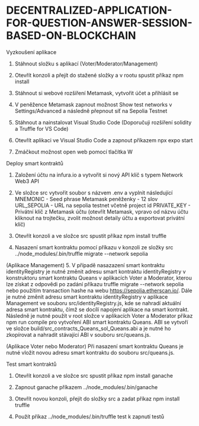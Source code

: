 # DECENTRALIZED-APPLICATION-FOR-QUESTION-ANSWER-SESSION-BASED-ON-BLOCKCHAIN
Vyzkoušení aplikace

1. Stáhnout složku s aplikací (Voter/Moderator/Management)

2. Otevřít konzoli a přejít do stažené složky a v rootu spustit příkaz npm install

3. Stáhnout si webové rozšíření Metamask, vytvořit účet a přihlásit se

4. V peněžence Metamask zapnout možnost Show test networks v Settings/Advanced a následně přepnout síť na Sepolia Testnet

5. Stáhnout a nainstalovat Visual Studio Code (Doporučuji rozšíření solidity a Truffle for VS Code)

6. Otevřít aplikaci ve Visual Studio Code a zapnout příkazem npx expo start

7. Zmáčkout možnost open web pomocí tlačítka W

Deploy smart kontraktů
1. Založení účtu na infura.io a vytvořit si nový API klíč s typem Network Web3 API

2. Ve složce src vytvořit soubor s názvem .env a vyplnit následující
  MNEMONIC - Seed phrase Metamask peněženky - 12 slov
  URL_SEPOLIA - URL na sepolia testnet včetně project id
  PRIVATE_KEY - Privátní klíč z Metamask účtu (otevřít Metamask, vpravo od názvu účtu kliknout na trojtečku, zvolit možnost detaily účtu a exportovat privátní klíč)
  
3. Otevřít konzoli a ve složce src spustit příkaz npm install truffle

4. Nasazení smart kontraktu pomocí příkazu v konzoli ze složky src ../node_modules/.bin/truffle migrate --network sepolia

(Aplikace Management)
5. V případě nasazazení smart kontraktu identityRegistry je nutné změnit adresu smart kontraktu identityRegistry v konstruktoru smart kontraktu Queans v aplikacích Voter a Moderator, kterou lze získat z odpovědi po zadání příkazu truffle migrate --network sepolia nebo použitím transaction hashe na webu https://sepolia.etherscan.io/.
Dále je nutné změnit adresu smart kontraktu identityRegistry v aplikace Management ve souboru src/identityRegistry.js, kde se nahradí aktuální adresa smart kontraktu, čímž se docílí napojení aplikace na smart kontrakt.
Následně je nutné použít v root složce v aplikacích Voter a Moderator příkaz npm run compile pro vytvoření ABI smart kontraktu Queans. ABI se vytvoří ve složce build/src_contracts_Queans_sol_Queans.abi a je nutné ho zkopírovat a nahradit stávající ABI v souboru src/queans.js.

(Aplikace Voter nebo Moderator)
Při nasazení smart kontraktu Queans je nutné vložit novou adresu smart kontraktu do souboru src/queans.js.

Test smart kontraktů
1. Otevřít konzoli a ve složce src spustit příkaz npm install ganache

2. Zapnout ganache příkazem ../node_modules/.bin/ganache

3. Otevřít novou konzoli, přejít do složky src a zadat příkaz npm install truffle

4. Použít příkaz ../node_modules/.bin/truffle test k zapnutí testů

